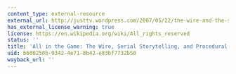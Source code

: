 ```yaml
---
content_type: external-resource
external_url: http://justtv.wordpress.com/2007/05/22/the-wire-and-the-serial-procedural-an-essay-in-progress/
has_external_license_warning: true
license: https://en.wikipedia.org/wiki/All_rights_reserved
status: ''
title: 'All in the Game: The Wire, Serial Storytelling, and Procedural Logic'
uid: b600250b-9342-4e71-8b42-e83bf7732b50
wayback_url: ''
---
```

